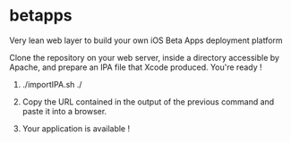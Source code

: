 # betapps
Very lean web layer to build your own iOS Beta Apps deployment platform

Clone the repository on your web server, inside a directory accessible by Apache, and prepare an IPA file that Xcode produced. You're ready !

1) ./importIPA.sh <IPAFilePath> ./

2) Copy the URL contained in the output of the previous command and paste it into a browser.

3) Your application is available !
